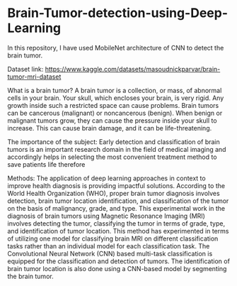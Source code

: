 # Brain-Tumor-detection-using-Deep-Learning
In this repository, I have used MobileNet architecture of CNN to detect the brain tumor.

Dataset link: https://www.kaggle.com/datasets/masoudnickparvar/brain-tumor-mri-dataset

What is a brain tumor?
A brain tumor is a collection, or mass, of abnormal cells in your brain. Your skull, which encloses your brain, is very rigid. Any growth inside such a restricted space can cause problems. Brain tumors can be cancerous (malignant) or noncancerous (benign). When benign or malignant tumors grow, they can cause the pressure inside your skull to increase. This can cause brain damage, and it can be life-threatening.

The importance of the subject:
Early detection and classification of brain tumors is an important research domain in the field of medical imaging and accordingly helps in selecting the most convenient treatment method to save patients life therefore

Methods:
The application of deep learning approaches in context to improve health diagnosis is providing impactful solutions. According to the World Health Organization (WHO), proper brain tumor diagnosis involves detection, brain tumor location identification, and classification of the tumor on the basis of malignancy, grade, and type. This experimental work in the diagnosis of brain tumors using Magnetic Resonance Imaging (MRI) involves detecting the tumor, classifying the tumor in terms of grade, type, and identification of tumor location. This method has experimented in terms of utilizing one model for classifying brain MRI on different classification tasks rather than an individual model for each classification task. The Convolutional Neural Network (CNN) based multi-task classification is equipped for the classification and detection of tumors. The identification of brain tumor location is also done using a CNN-based model by segmenting the brain tumor.

